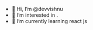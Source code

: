 - 👋 Hi, I’m @devvishnu
- 👀 I’m interested in .
- 🌱 I’m currently learning  react js


<!---
devvishnu/devvishnu is a ✨ special ✨ repository because its `README.md` (this file) appears on your GitHub profile.
You can click the Preview link to take a look at your changes.
--->
